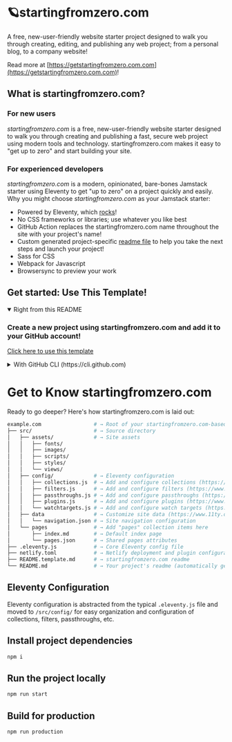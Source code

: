 # 🪐startingfromzero.com
A free, new-user-friendly website starter project designed to walk you through creating, editing, and publishing any web project; from a personal blog, to a company website!

Read more at [https://getstartingfromzero.com.com](https://getstartingfromzero.com.com)!

## What is startingfromzero.com?
### For new users
_startingfromzero.com_ is a free, new-user-friendly website starter designed to walk you through creating and publishing a fast, secure web project using modern tools and technology. startingfromzero.com makes it easy to "get up to zero" and start building your site.

### For experienced developers
_startingfromzero.com_ is a modern, opinionated, bare-bones Jamstack starter using Eleventy to get "up to zero" on a project quickly and easily.
Why you might choose _startingfromzero.com_ as your Jamstack starter:
* Powered by Eleventy, which [rocks](https://11ty.rocks)!
* No CSS frameworks or libraries; use whatever you like best
* GitHub Action replaces the startingfromzero.com name throughout the site with your project's name!
* Custom generated project-specific [readme file](https://github.com/MWDelaney/startingfromzero.com/blob/master/README.startingfromzero.com.md) to help you take the next steps and launch your project!
* Sass for CSS
* Webpack for Javascript
* Browsersync to preview your work

 ## Get started: Use This Template!
<details open>
 <summary>Right from this README</summary>
 
 ###  Create a new project using startingfromzero.com and add it to your GitHub account!
 [Click here to use this template](https://github.com/MWDelaney/startingfromzero.com/generate)
 </details>

<details>
 <summary>With GitHub CLI (https://cli.github.com)</summary>

 ### Get started from your command line
 ```sh
  gh repo create example.com --template MWDelaney/startingfromzero.com
 ```
</details>

# Get to Know startingfromzero.com
Ready to go deeper? Here's how startingfromzero.com is laid out:

```sh
example.com                 # → Root of your startingfromzero.com-based project
├── src/                    # → Source directory
│   ├── assets/             # → Site assets
│   │   ├── fonts/
│   │   ├── images/
│   │   ├── scripts/
│   │   ├── styles/
│   │   └── views/
│   ├── config/             # → Eleventy configuration
│   │   ├── collections.js  # → Add and configure collections (https://www.11ty.dev/docs/collections/)
│   │   ├── filters.js      # → Add and configure filters (https://www.11ty.dev/docs/filters/)
│   │   ├── passthroughs.js # → Add and configure passthroughs (https://www.11ty.dev/docs/copy/)
│   │   ├── plugins.js      # → Add and configure plugins (https://www.11ty.dev/docs/plugins/)
│   │   └── watchtargets.js # → Add and configure watch targets (https://www.11ty.dev/docs/watch-serve/)
│   ├── data                # → Customize site data (https://www.11ty.dev/docs/data/)
│   │   └── navigation.json # → Site navigation configuration
│   └── pages               # → Add "pages" collection items here
│       ├── index.md        # → Default index page
│       └── pages.json      # → Shared pages attributes
├── .eleventy.js            # → Core Eleventy config file
├── netlify.toml            # → Netlify deployment and plugin configuration (optional)
├── README.template.md      # → startingfromzero.com readme
└── README.md               # → Your project's readme (automatically generated when this template is used)
```

## Eleventy Configuration
Eleventy configuration is abstracted from the typical `.eleventy.js` file and moved to `/src/config/` for easy organization and configuration of collections, filters, passthroughs, etc.
## Install project dependencies
```bash
npm i
```

## Run the project locally
```bash
npm run start
```

## Build for production
```bash
npm run production
```
